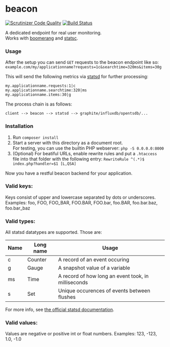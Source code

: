 # beacon

[![Scrutinizer Code Quality](https://scrutinizer-ci.com/g/mre/beacon/badges/quality-score.png?b=master)](https://scrutinizer-ci.com/g/mre/beacon/?branch=master)
[![Build Status](https://scrutinizer-ci.com/g/mre/beacon/badges/build.png?b=master)](https://scrutinizer-ci.com/g/mre/beacon/build-status/master)

A dedicated endpoint for real user monitoring.  
Works with [boomerang](https://github.com/lognormal/boomerang) and [statsc](https://github.com/godmodelabs/statsc).  

### Usage

After the setup you can send `GET` requests to the beacon endpoint like so:  
`example.com/my/applicationname?requests=1c&searchtime=320ms&items=30g`

This will send the following metrics via [statsd](https://github.com/etsy/statsd/) for further processing:

```
my.applicationname.requests:1|c
my.applicationname.searchtime:320|ms
my.applicationname.items:30|g
```

The process chain is as follows:  

```
client --> beacon --> statsd --> graphite/influxdb/opentsdb/...
```

### Installation

1. Run `composer install`
2. Start a server with this directory as a document root.  
   For testing, you can use the builtin PHP webserver:
   `php -S 0.0.0.0:8000`
3. (Optional) For beatiful URLs, enable rewrite rules and put a `.htaccess`  
   file into that folder with the following entry:
   `RewriteRule ^(.*)$ index.php?handler=$1 [L,QSA]`

Now you have a restful beacon backend for your application.

### Valid keys:

Keys consist of upper and lowercase separated by dots or underscores.  
Examples: foo, FOO, FOO_BAR, FOO.BAR, FOO.bar, foo.BAR, foo.bar.baz, foo.bar_baz

### Valid types:

All statsd datatypes are supported. Those are:

Name         | Long name | Usage                                              |
------------ |-----------|----------------------------------------------------|
c            | Counter   | A record of an event occuring                      |
g            | Gauge     | A snapshot value of a variable                     |
ms           | Time      | A record of how long an event took, in milliseconds|
s            | Set       | Unique occurences of events between flushes        |

For more info, see [the official statsd documentation](https://github.com/etsy/statsd/blob/master/docs/metric_types.md).


### Valid values:

Values are negative or positive int or float numbers.
Examples: 123, -123, 1.0, -1.0